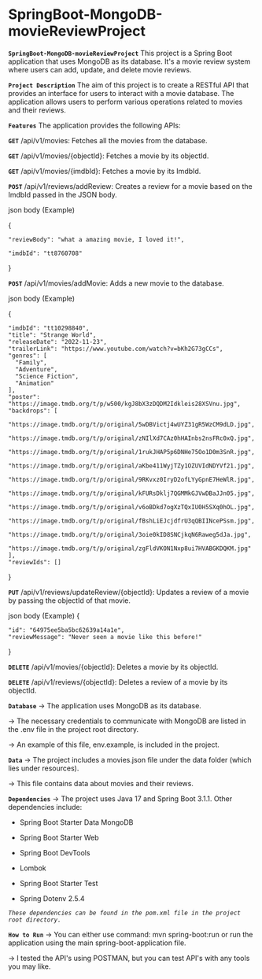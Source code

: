 # SpringBoot-MongoDB-movieReviewProject

**`SpringBoot-MongoDB-movieReviewProject`**
This project is a Spring Boot application that uses MongoDB as its database. It's a movie review system where users can add, update, and delete movie reviews.

**`Project Description`**
The aim of this project is to create a RESTful API that provides an interface for users to interact with a movie database. The application allows users to perform various operations related to movies and their reviews.

**`Features`**
The application provides the following APIs:

**`GET`** /api/v1/movies: Fetches all the movies from the database.

**`GET`** /api/v1/movies/{objectId}: Fetches a movie by its objectId.

**`GET`** /api/v1/movies/{imdbId}: Fetches a movie by its ImdbId.

**`POST`** /api/v1/reviews/addReview: Creates a review for a movie based on the ImdbId passed in the JSON body.

json body (Example)

{

    "reviewBody": "what a amazing movie, I loved it!",
    
    "imdbId": "tt8760708" 
    
}

**`POST`** /api/v1/movies/addMovie: Adds a new movie to the database.

json body (Example)

{

    "imdbId": "tt10298840",
    "title": "Strange World",
    "releaseDate": "2022-11-23",
    "trailerLink": "https://www.youtube.com/watch?v=bKh2G73gCCs",
    "genres": [
      "Family",
      "Adventure",
      "Science Fiction",
      "Animation"
    ],
    "poster": "https://image.tmdb.org/t/p/w500/kgJ8bX3zDQDM2Idkleis28XSVnu.jpg",
    "backdrops": [
      "https://image.tmdb.org/t/p/original/5wDBVictj4wUYZ31gR5WzCM9dLD.jpg",
      "https://image.tmdb.org/t/p/original/zNIlXd7CAz0hHAInbs2nsFRc0xQ.jpg",
      "https://image.tmdb.org/t/p/original/1rukJHAP5p6DNHe75Oo1D0m3SnR.jpg",
      "https://image.tmdb.org/t/p/original/aKbe411WyjTZy1OZUVIdNDYVf21.jpg",
      "https://image.tmdb.org/t/p/original/9RKvxz0IryD2ofLYyGpnE7HeWlR.jpg",
      "https://image.tmdb.org/t/p/original/kFURsDklj7QGMMkGJVwDBaJJn05.jpg",
      "https://image.tmdb.org/t/p/original/v6oBDkd7ogXzTQxIU0H5SXq0hOL.jpg",
      "https://image.tmdb.org/t/p/original/fBshLiEJcjdfrU3qQBIINcePSsm.jpg",
      "https://image.tmdb.org/t/p/original/3oie0kID8SNCjkqN6Raweg5dJa.jpg",
      "https://image.tmdb.org/t/p/original/zgFldVKON1Nxp8ui7HVABGKDQKM.jpg"
    ],
    "reviewIds": []
  }

**`PUT`** 
/api/v1/reviews/updateReview/{objectId}: Updates a review of a movie by passing the objectId of that movie. 

json body (Example)
{

    "id": "64975ee5ba5bc62639a14a1e",
    "reviewMessage": "Never seen a movie like this before!"

}

**`DELETE`** /api/v1/movies/{objectId}: Deletes a movie by its objectId.

**`DELETE`** /api/v1/reviews/{objectId}: Deletes a review of a movie by its objectId.

**`Database`**
-> The application uses MongoDB as its database. 

-> The necessary credentials to communicate with MongoDB are listed in the .env file in the project root directory. 

-> An example of this file, env.example, is included in the project.

**`Data`**
-> The project includes a movies.json file under the data folder (which lies under resources). 

-> This file contains data about movies and their reviews.

**`Dependencies`**
-> The project uses Java 17 and Spring Boot 3.1.1. Other dependencies include:

- Spring Boot Starter Data MongoDB

- Spring Boot Starter Web

- Spring Boot DevTools

- Lombok

- Spring Boot Starter Test

- Spring Dotenv 2.5.4

*`These dependencies can be found in the pom.xml file in the project root directory.`*

**`How to Run`**
-> You can either use command: mvn spring-boot:run or run the application using the main spring-boot-application file.

-> I tested the API's using POSTMAN, but you can test API's with any tools you may like.

